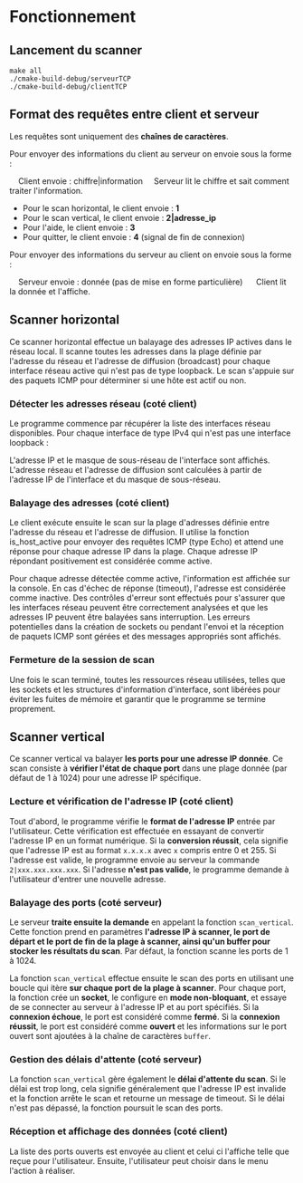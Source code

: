 # Fonctionnement

## Lancement du scanner

```
make all
./cmake-build-debug/serveurTCP
./cmake-build-debug/clientTCP
```
## Format des requêtes entre client et serveur

Les requêtes sont uniquement des **chaînes de caractères**.

Pour envoyer des informations du client au serveur on envoie sous la forme :

    Client envoie : chiffre|information
    Serveur lit le chiffre et sait comment traiter l'information.

* Pour le scan horizontal, le client envoie : **1**
* Pour le scan vertical, le client envoie : **2|adresse_ip**
* Pour l'aide, le client envoie : **3**
* Pour quitter, le client envoie : **4** (signal de fin de connexion)

Pour envoyer des informations du serveur au client on envoie sous la forme :

    Serveur envoie : donnée (pas de mise en forme particulière)  
    Client lit la donnée et l'affiche.

## Scanner horizontal

Ce scanner horizontal effectue un balayage des adresses IP actives dans le réseau local. Il scanne toutes les adresses dans la plage définie par l'adresse du réseau et l'adresse de diffusion (broadcast) pour chaque interface réseau active qui n'est pas de type loopback. Le scan s'appuie sur des paquets ICMP pour déterminer si une hôte est actif ou non.

### Détecter les adresses réseau (coté client)

Le programme commence par récupérer la liste des interfaces réseau disponibles. Pour chaque interface de type IPv4 qui n'est pas une interface loopback :

L'adresse IP et le masque de sous-réseau de l'interface sont affichés.
L'adresse réseau et l'adresse de diffusion sont calculées à partir de l'adresse IP de l'interface et du masque de sous-réseau.

### Balayage des adresses (coté client)

Le client exécute ensuite le scan sur la plage d'adresses définie entre l'adresse du réseau et l'adresse de diffusion. Il utilise la fonction is_host_active pour envoyer des requêtes ICMP (type Echo) et attend une réponse pour chaque adresse IP dans la plage. Chaque adresse IP répondant positivement est considérée comme active.

Pour chaque adresse détectée comme active, l'information est affichée sur la console.
En cas d'échec de réponse (timeout), l'adresse est considérée comme inactive.
Des contrôles d'erreur sont effectués pour s'assurer que les interfaces réseau peuvent être correctement analysées et que les adresses IP peuvent être balayées sans interruption. Les erreurs potentielles dans la création de sockets ou pendant l'envoi et la réception de paquets ICMP sont gérées et des messages appropriés sont affichés.

### Fermeture de la session de scan

Une fois le scan terminé, toutes les ressources réseau utilisées, telles que les sockets et les structures d'information d'interface, sont libérées pour éviter les fuites de mémoire et garantir que le programme se termine proprement.

## Scanner vertical

Ce scanner vertical va balayer **les ports pour une adresse IP donnée**. Ce scan consiste à **vérifier l'état de chaque port** dans une plage donnée (par défaut de 1 à 1024) pour une adresse IP spécifique.
### Lecture et vérification de l'adresse IP (coté client)

Tout d'abord, le programme vérifie le **format de l'adresse IP** entrée par l'utilisateur. Cette vérification est effectuée en essayant de convertir l'adresse IP en un format numérique. Si la **conversion réussit**, cela signifie que l'adresse IP est au format `x.x.x.x` avec `x` compris entre 0 et 255. Si l'adresse est valide, le programme envoie au serveur la commande `2|xxx.xxx.xxx.xxx`. Si l'adresse **n'est pas valide**, le programme demande à l'utilisateur d'entrer une nouvelle adresse.
### Balayage des ports (coté serveur)

Le serveur **traite ensuite la demande** en appelant la fonction `scan_vertical`. Cette fonction prend en paramètres **l'adresse IP à scanner, le port de départ et le port de fin de la plage à scanner, ainsi qu'un buffer pour stocker les résultats du scan**. Par défaut, la fonction scanne les ports de 1 à 1024.

La fonction `scan_vertical` effectue ensuite le scan des ports en utilisant une boucle qui itère **sur chaque port de la plage à scanner**. Pour chaque port, la fonction crée un **socket**, le configure en **mode non-bloquant**, et essaye de se connecter au serveur à l'adresse IP et au port spécifiés. Si la **connexion échoue**, le port est considéré comme **fermé**. Si la **connexion réussit**, le port est considéré comme **ouvert** et les informations sur le port ouvert sont ajoutées à la chaîne de caractères `buffer`.
### Gestion des délais d'attente (coté serveur)

La fonction `scan_vertical` gère également le **délai d'attente du scan**. Si le délai est trop long, cela signifie généralement que l'adresse IP est invalide et la fonction arrête le scan et retourne un message de timeout. Si le délai n'est pas dépassé, la fonction poursuit le scan des ports.
### Réception et affichage des données (coté client)

La liste des ports ouverts est envoyée au client et celui ci l'affiche telle que reçue pour l'utilisateur. Ensuite, l'utilisateur peut choisir dans le menu l'action à réaliser.